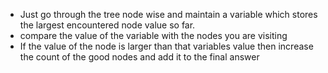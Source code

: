 * Just go through the tree node wise and maintain a variable which stores the largest encountered node value so far.
* compare the value of the variable with the nodes you are visiting
* If the value of the node  is larger than that variables value then increase the count of the good nodes and add it to the final answer
​